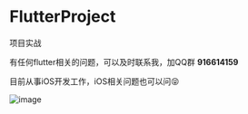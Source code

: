 # FlutterProject
项目实战

有任何flutter相关的问题，可以及时联系我，加QQ群 **916614159**



目前从事iOS开发工作，iOS相关问题也可以问😝


![image](https://upload-images.jianshu.io/upload_images/2927423-22d1213bfce6dfcd.jpg?imageMogr2/auto-orient/strip|imageView2/2/w/541/format/webp)



